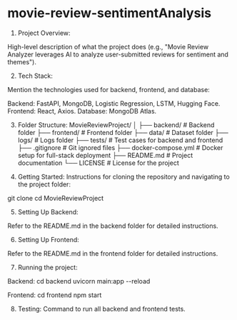 # movie-review-sentimentAnalysis

1. Project Overview:

High-level description of what the project does (e.g., "Movie Review Analyzer leverages AI to analyze user-submitted reviews for sentiment and themes").

2. Tech Stack:

Mention the technologies used for backend, frontend, and database:

Backend: FastAPI, MongoDB, Logistic Regression, LSTM, Hugging Face.
Frontend: React, Axios.
Database: MongoDB Atlas.

3. Folder Structure:
MovieReviewProject/
│
├── backend/               # Backend folder
├── frontend/              # Frontend folder
├── data/                  # Dataset folder
├── logs/                  # Logs folder
├── tests/                 # Test cases for backend and frontend
├── .gitignore             # Git ignored files
├── docker-compose.yml     # Docker setup for full-stack deployment
├── README.md              # Project documentation
└── LICENSE                # License for the project

4. Getting Started:
Instructions for cloning the repository and navigating to the project folder:

git clone <repo-link>
cd MovieReviewProject

5. Setting Up Backend:

Refer to the README.md in the backend folder for detailed instructions.

6. Setting Up Frontend:

Refer to the README.md in the frontend folder for detailed instructions.

7. Running the project:

Backend:
cd backend
uvicorn main:app --reload

Frontend:
cd frontend
npm start

8. Testing:
Command to run all backend and frontend tests.
